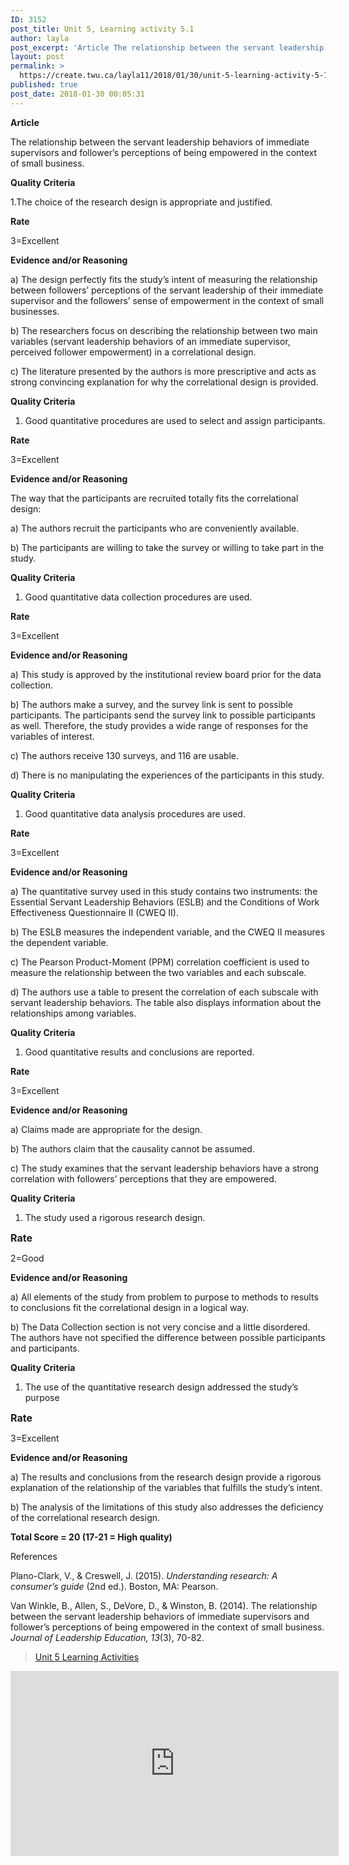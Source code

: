 ```yaml
---
ID: 3152
post_title: Unit 5, Learning activity 5.1
author: layla
post_excerpt: 'Article The relationship between the servant leadership behaviors of immediate supervisors and follower&rsquo;s perceptions of being empowered in the context of small business. Quality Criteria 1.The choice of the research design is appropriate and justified. Rate 3=Excellent Evidence and/or Reasoning a) The design perfectly fits the study&rsquo;s intent of measuring the relationship between followers&rsquo; perceptions &hellip; <p><a href="https://create.twu.ca/layla11/2018/01/30/unit-5-learning-activity-5-1/">Continue reading<span> "Unit 5, Learning activity 5.1"</span></a></p>'
layout: post
permalink: >
  https://create.twu.ca/layla11/2018/01/30/unit-5-learning-activity-5-1/
published: true
post_date: 2018-01-30 00:05:31
---
```

<strong>Article</strong>

The relationship between the servant leadership behaviors of immediate supervisors and follower’s perceptions of being empowered in the context of small business.

<strong>Quality Criteria</strong>

1.The choice of the research design is appropriate and justified.

<strong>Rate</strong>

3=Excellent

<strong>Evidence and/or Reasoning</strong>

a) The design perfectly fits the study&#8217;s intent of measuring the relationship between followers&#8217; perceptions of the servant leadership of their immediate supervisor and the followers&#8217; sense of empowerment in the context of small businesses.

b) The researchers focus on describing the relationship between two main variables (servant leadership behaviors of an immediate supervisor, perceived follower empowerment) in a correlational design.

c) The literature presented by the authors is more prescriptive and acts as strong convincing explanation for why the correlational design is provided.

<strong>Quality Criteria</strong>

<ol>
<li>Good quantitative procedures are used to select and assign participants.</li>
</ol>

<strong>Rate</strong>

3=Excellent

<strong>Evidence and/or Reasoning</strong>

The way that the participants are recruited totally fits the correlational design:

a) The authors recruit the participants who are conveniently available.

b) The participants are willing to take the survey or willing to take part in the study.

<strong>Quality Criteria</strong>

<ol>
<li>Good quantitative data collection procedures are used.</li>
</ol>

<strong>Rate</strong>

3=Excellent

<strong>Evidence and/or Reasoning</strong>

a) This study is approved by the institutional review board prior for the data collection.

b) The authors make a survey, and the survey link is sent to possible participants. The participants send the survey link to possible participants as well. Therefore, the study provides a wide range of responses for the variables of interest.

c) The authors receive 130 surveys, and 116 are usable.

d) There is no manipulating the experiences of the participants in this study.

<strong>Quality Criteria</strong>

<ol>
<li>Good quantitative data analysis procedures are used.</li>
</ol>

<strong>Rate</strong>

3=Excellent

<strong>Evidence and/or Reasoning</strong>

a) The quantitative survey used in this study contains two instruments: the Essential Servant Leadership Behaviors (ESLB) and the Conditions of Work Effectiveness Questionnaire II (CWEQ II).

b) The ESLB measures the independent variable, and the CWEQ II measures the dependent variable.

c) The Pearson Product-Moment (PPM) correlation coefficient is used to measure the relationship between the two variables and each subscale.

d) The authors use a table to present the correlation of each subscale with servant leadership behaviors. The table also displays information about the relationships among variables.

<strong>Quality Criteria</strong>

<ol>
<li>Good quantitative results and conclusions are reported.</li>
</ol>

<strong>Rate</strong>

3=Excellent

<strong>Evidence and/or Reasoning</strong>

a) Claims made are appropriate for the design.

b) The authors claim that the causality cannot be assumed.

c) The study examines that the servant leadership behaviors have a strong correlation with followers&#8217; perceptions that they are empowered.

<strong>Quality Criteria</strong>

<ol>
<li>The study used a rigorous research design.</li>
</ol>

<strong style="font-size: 1rem">Rate</strong>

2=Good

<strong>Evidence and/or Reasoning</strong>

a) All elements of the study from problem to purpose to methods to results to conclusions fit the correlational design in a logical way.

b) The Data Collection section is not very concise and a little disordered. The authors have not specified the difference between possible participants and participants.

<strong>Quality Criteria</strong>

<ol>
<li>The use of the quantitative research design addressed the study&#8217;s purpose</li>
</ol>

<strong style="font-size: 1rem">Rate</strong>

3=Excellent

<strong>Evidence and/or Reasoning</strong>

a) The results and conclusions from the research design provide a rigorous explanation of the relationship of the variables that fulfills the study&#8217;s intent.

b) The analysis of the limitations of this study also addresses the deficiency of the correlational research design.

<strong>Total Score = 20 (17-21 = High quality)</strong>

<p class="p1">References</p>

Plano-Clark, V., &amp; Creswell, J. (2015). <em>Understanding research: A consumer’s guide</em> (2nd ed.). Boston, MA: Pearson.

Van Winkle, B., Allen, S., DeVore, D., &amp; Winston, B. (2014). The relationship between the servant leadership behaviors of immediate supervisors and follower’s perceptions of being empowered in the context of small business. <em>Journal of Leadership Education, 13</em>(3), 70-82.

<blockquote class="wp-embedded-content" data-secret="rhqnTbKCNP"><a href="https://create.twu.ca/ldrs591-sp18/unit-5-learning-activities/">Unit 5 Learning Activities</a></p></blockquote>



<iframe class="wp-embedded-content" sandbox="allow-scripts" security="restricted" src="https://create.twu.ca/ldrs591-sp18/unit-5-learning-activities/embed/#?secret=rhqnTbKCNP" data-secret="rhqnTbKCNP" width="525" height="296" title="&#8220;Unit 5 Learning Activities&#8221; &#8212; Leadership 591: Scholarly Inquiry" frameborder="0" marginwidth="0" marginheight="0" scrolling="no"></iframe>